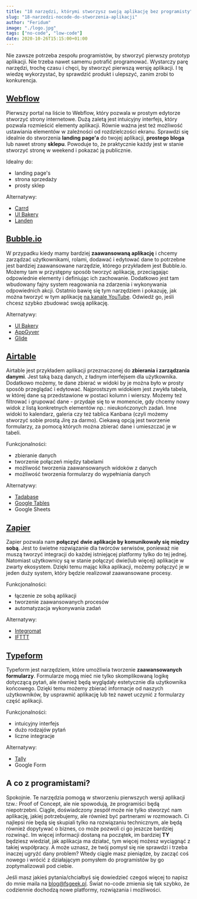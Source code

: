 ```yaml
---
title: "18 narzędzi, którymi stworzysz swoją aplikację bez programisty"
slug: "18-narzedzi-nocode-do-stworzenia-aplikacji"
author: "Feridum"
image: "./logo.jpg"
tags: ["no-code", "low-code"]
date: 2020-10-26T15:15:00+01:00
---
```


Nie zawsze potrzeba zespołu programistów, by stworzyć pierwszy prototyp aplikacji. Nie trzeba nawet samemu potrafić programować. Wystarczy parę narzędzi, trochę czasu i chęci, by stworzyć pierwszą wersję aplikacji. I tę wiedzę wykorzystać, by sprawdzić produkt i ulepszyć, zanim zrobi to konkurencja.

<!--more-->


## [Webflow](https://webflow.com/)

Pierwszy portal na liście to Webflow, który pozwala w prostym edytorze stworzyć strony internetowe. Dużą zaletą jest intuicyjny interfejs, który pozwala rozmieścić elementy aplikacji. Równie ważna jest też możliwość ustawiania elementów w zależności od rozdzielczości ekranu. Sprawdzi się idealnie do stworzenia **landing page'a** do twojej aplikacji, **prostego bloga** lub nawet strony **sklepu**. Powoduje to, że praktycznie każdy jest w stanie stworzyć stronę w weekend i pokazać ją publicznie.


 Idealny do: 

- landing page's
- strona sprzedaży
- prosty sklep

Alternatywy: 

- [Carrd](https://carrd.co/)
- [UI Bakery](https://uibakery.io/)
- [Landen](https://www.landen.co/)

## [Bubble.io](https://bubble.io/)

W przypadku kiedy mamy bardziej **zaawansowaną aplikację** i chcemy zarządzać użytkownikami, rolami, dodawać i edytować dane to potrzebne jest bardziej zaawansowane narzędzie, którego przykładem jest Bubble.io. Możemy tam w przystępny sposób tworzyć aplikację, przeciągając odpowiednie elementy i definiując ich zachowanie. Dodatkowo jest tam wbudowany fajny system reagowania na zdarzenia i wykonywania odpowiednich akcji. Ostatnio bawię się tym narzędziem i pokazuję, jak można tworzyć w tym aplikację [na kanale YouTube](https://www.youtube.com/channel/UCooPcxqwzgbQUpnh4FAoZpw). Odwiedź go, jeśli chcesz szybko zbudować swoją aplikację.

Alternatywy:

- [UI Bakery](https://uibakery.io/)
- [AppGyver](https://www.appgyver.com/)
- [Glide](https://www.glideapps.com/)

## [Airtable](https://airtable.com/)

Airtable jest przykładem aplikacji przeznaczonej do **zbierania i zarządzania danymi**. Jest taką bazą danych, z ładnym interfejsem dla użytkownika. Dodatkowo możemy, te dane zbierać w widoki by je można było w prosty sposób przeglądać i edytować. Najprostszym widokiem jest zwykła tabela, w której dane są przedstawione w postaci kolumn i wierszy. Możemy też filtrować i grupować dane - przydaje się to w momencie, gdy chcemy nowy widok z listą konkretnych elementów np.: nieukończonych zadań. Inne widoki to kalendarz, galeria czy też tablica Kanbana (czyli możemy stworzyć sobie prostą Jirę za darmo). Ciekawą opcją jest tworzenie formularzy, za pomocą których można zbierać dane i umieszczać je w tabeli.

Funkcjonalności:

- zbieranie danych
- tworzenie połączeń między tabelami
- możliwość tworzenia zaawansowanych widoków z danych
- możliwość tworzenia formularzy do wypełniania danych

Alternatywy: 

- [Tadabase](https://tadabase.io/)
- [Google Tables](https://tables.area120.google.com/)
- Google Sheets

## [Zapier](https://zapier.com/)

Zapier pozwala nam **połączyć dwie aplikacje by komunikowały się między sobą**. Jest to świetne rozwiązanie dla twórców serwisów, ponieważ nie muszą tworzyć integracji do każdej istniejącej platformy tylko do tej jednej. Natomiast użytkownicy są w stanie połączyć dwie(lub więcej) aplikacje w zwarty ekosystem. Dzięki temu mając kilka aplikacji, możemy połączyć je w jeden duży system, który będzie realizował zaawansowane procesy.

Funkcjonalności: 

- łączenie ze sobą aplikacji
- tworzenie zaawansowanych procesów
- automatyzacja wykonywania zadań

Alternatywy: 

- [Integromat](https://www.integromat.com/en/)
- [IFTTT](https://ifttt.com/)

## [Typeform](https://www.typeform.com/)

Typeform jest narzędziem, które umożliwia tworzenie **zaawansowanych formularzy**. Formularze mogą mieć nie tylko skomplikowaną logikę dotyczącą pytań, ale również będą wyglądały estetycznie dla użytkownika końcowego. Dzięki temu możemy zbierać informacje od naszych użytkowników, by usprawnić aplikację lub też nawet uczynić z formularzy część aplikacji.

Funkcjonalności: 

- intuicyjny interfejs
- dużo rodzajów pytań
- liczne integracje

Alternatywy: 

- [Tally](https://tally.so/)
- Google Form

## A co z programistami?

Spokojnie. Te narzędzia pomogą w stworzeniu pierwszych wersji aplikacji tzw.: Proof of Concept, ale nie spowodują, że programiści będą niepotrzebni. Ciągle, doświadczony zespół może nie tylko stworzyć nam aplikację, jakiej potrzebujemy, ale również być partnerami w rozmowach. Ci najlepsi nie będą się skupiali tylko na rozwiązaniu technicznym, ale będą również dopytywać o biznes, co może pozwoli ci go jeszcze bardziej rozwinąć. Im więcej informacji dostaną na początek, im bardziej **TY** będziesz wiedział, jak aplikacja ma działać, tym więcej możesz wyciągnąć z takiej współpracy. A może uznasz, że twój pomysł się nie sprawdzi i trzeba inaczej ugryźć dany problem? Wtedy ciągle masz pieniądze, by zacząć coś nowego i wrócić z działającym pomysłem do programistów by go zoptymalizowali pod ciebie. 

Jeśli masz jakieś pytania/chciałbyś się dowiedzieć czegoś więcej to napisz do mnie maila na [blog@fsgeek.pl](mailto:blog@fsgeek.pl). Świat no-code zmienia się tak szybko, że codziennie dochodzą nowe platformy, rozwiązania i możliwości.